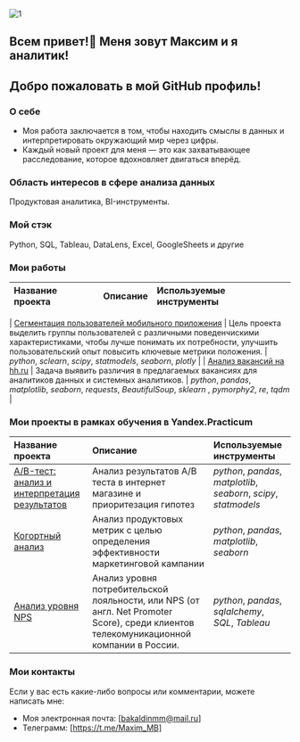 ![1](https://github.com/user-attachments/assets/be5be694-a345-4bbf-9c5b-29c90c7af94c)
## Всем привет!👋 Меня зовут Максим и я аналитик!
## Добро пожаловать в мой GitHub профиль!

### О себе
- Моя работа заключается в том, чтобы находить смыслы в данных и интерпретировать окружающий мир через цифры.
- Каждый новый проект для меня — это как захватывающее расследование, которое вдохновляет двигаться вперёд.

### Область интересов в сфере анализа данных
Продуктовая аналитика, BI-инструменты.

### Мой стэк
Python, SQL, Tableau, DataLens, Excel, GoogleSheets и другие

### Мои работы
| Название проекта | Описание | Используемые инструменты | 
| :---------------------- | :---------------------- | :---------------------- |

| [Сегментация пользователей мобильного приложения](segmentation) |  Цель проекта выделить группы пользователей с различными поведенчискими характеристиками, чтобы лучше понимать их потребности, улучшить пользовательский опыт повысить ключевые метрики положения. | *python*, *sclearn*, *scipy*, *statmodels*, *seaborn*, *plotly* |
| [Анализ вакансий на hh.ru](hh_analysis/) | Задача выявить различия в предлагаемых вакансиях для аналитиков данных и системных аналитиков. | *python*, *pandas*, *matplotlib*, *seaborn*, *requests*, *BeautifulSoup*, *sklearn* , *pymorphy2*, *re*, *tqdm* |


### Мои проекты в рамках обучения в Yandex.Practicum

| Название проекта | Описание | Используемые инструменты | 
| :---------------------- | :---------------------- | :---------------------- |
| [A/B-тест: анализ и интерпретация результатов](ab_test) | Анализ результатов A/B теста в интернет магазине и приоритезация гипотез| *python*, *pandas*, *matplotlib*, *seaborn*, *scipy*, *statmodels*|
| [Когортный анализ](product) | Анализ продуктовых метрик с целью определения эффективности маркетинговой кампании| *python*, *pandas*, *matplotlib*, *seaborn*|
| [Анализ уровня NPS](net_promoter_score) | Анализ уровня потребительской лояльности, или NPS (от англ. Net Promoter Score), среди клиентов телекомуникационной компании в России. | *python*, *pandas*, *sqlalchemy*, *SQL*, *Tableau*|

### Мои контакты
Если у вас есть какие-либо вопросы или комментарии, можете написать мне:
- Моя электронная почта: [bakaldinmm@mail.ru]
- Телеграмм: [https://t.me/Maxim_MB]



